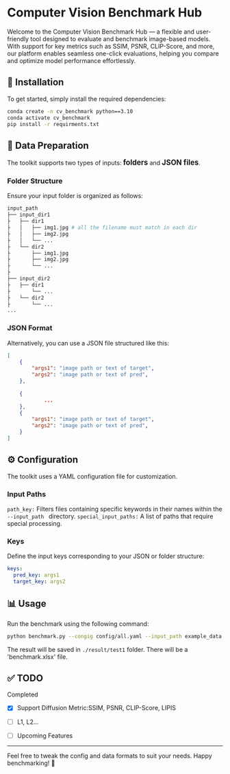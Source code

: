 # Computer Vision Benchmark Hub

Welcome to the Computer Vision Benchmark Hub — a flexible and user-friendly tool designed to evaluate and benchmark image-based models.  With support for key metrics such as SSIM, PSNR, CLIP-Score, and more, our platform enables seamless one-click evaluations, helping you compare and optimize model performance effortlessly.

## 🚀 Installation
To get started, simply install the required dependencies:
```bash
conda create -n cv_benchmark python==3.10
conda activate cv_benchmark
pip install -r requirments.txt
```

## 📁 Data Preparation
The toolkit supports two types of inputs: <big>**folders**</big> and <big>**JSON files**</big>.

### Folder Structure
Ensure your input folder is organized as follows:
```bash
input_path
├── input_dir1 
├   ├── dir1 
├   │   ├── img1.jpg # all the filename must match in each dir
├   │   ├── img2.jpg 
├   │   └── ...
├   └── dir2 
├       ├── img1.jpg
├       ├── img2.jpg
├       └── ...
├
├── input_dir2 
├   ├── dir1 
├       └── ...
├   └── dir2 
├       └── ...
...
```

### JSON Format
Alternatively, you can use a JSON file structured like this:
```json
[
    {
        "args1": "image path or text of target",
        "args2": "image path or text of pred",
    },
    
    {
            ...
    },
    {
        "args1": "image path or text of target",
        "args2": "image path or text of pred",
    }
]
```
## ⚙️ Configuration
The toolkit uses a YAML configuration file for customization.

### Input Paths
`path_key:` Filters files containing specific keywords in their names within the `--input_path ` directory.
`special_input_paths:` A list of paths that require special processing.

### Keys
Define the input keys corresponding to your JSON or folder structure:
```yaml
keys:
  pred_key: args1
  target_key: args2
```


## 📊 Usage

Run the benchmark using the following command:
```bash
python benchmark.py --congig config/all.yaml --input_path example_data --output_path ./result/test1
```
The result will be saved in `./result/test1` folder. There will be a 'benchmark.xlsx' file.



## ✅ TODO

Completed
- [X] Support Diffusion Metric:SSIM, PSNR, CLIP-Score, LIPIS
- [ ] L1, L2...

- [ ] Upcoming Features

--- 


Feel free to tweak the config and data formats to suit your needs. Happy benchmarking! 🎯
